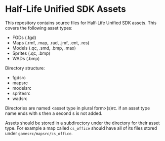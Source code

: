 # Half-Life Unified SDK Assets

This repository contains source files for Half-Life Unified SDK assets. This covers the following asset types:
* FGDs (.fgd)
* Maps (.rmf, .map, .rad, .jmf, .ent, .res)
* Models (.qc, .smd, .bmp, .max)
* Sprites (.qc, .bmp)
* WADs (.bmp)

Directory structure:
* fgdsrc
* mapsrc
* modelsrc
* spritesrc
* wadsrc
	
Directories are named &lt;asset type in plural form&gt;(s)rc. if an asset type name ends with s then a second s is not added.

Assets should be stored in a subdirectory under the directory for their asset type.
For example a map called `cs_office` should have all of its files stored under `gamesrc/mapsrc/cs_office`.
